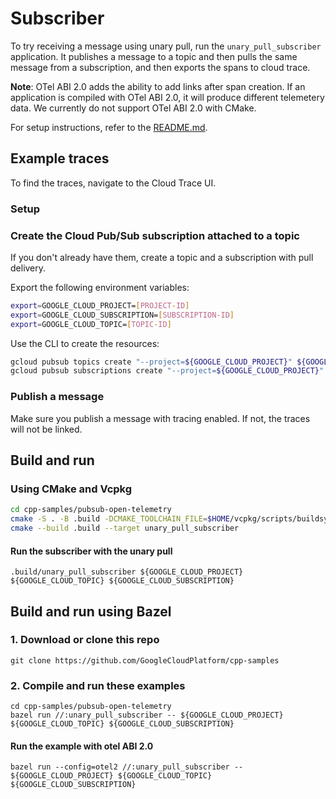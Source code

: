 # Subscriber

To try receiving a message using unary pull, run the `unary_pull_subscriber` application. It publishes a message to a topic and then pulls the same message from a subscription, and then exports the spans to cloud trace.

**Note**: OTel ABI 2.0 adds the ability to add links after span creation. If an application is compiled with OTel ABI 2.0, it will produce different telemetery data. We currently do not support OTel ABI 2.0 with CMake.

For setup instructions, refer to the [README.md](README.md).

## Example traces

To find the traces, navigate to the Cloud Trace UI.

<!--- TODO(#299): Add screenshots
#### With OTel ABI 1.0

#### Receive trace

![Screenshot of the receive span in the Cloud Trace UI.](assets/receive_span.png)

#### Settle trace

![Screenshot of the settle span in the Cloud Trace UI.](assets/settle_span.png)

#### Extend trace

![Screenshot of the extend span in the Cloud Trace UI.](assets/extend_span.png)

#### With OTel ABI 2.0

#### Receive trace

![Screenshot of the receive span in the Cloud Trace UI.](assets/otel2/receive_span.png)

#### Settle trace

![Screenshot of the settle span in the Cloud Trace UI.](assets/otel2/settle_span.png)

#### Extend trace

![Screenshot of the extend span in the Cloud Trace UI.](assets/otel2/extend_span.png)
-->

### Setup

### Create the Cloud Pub/Sub subscription attached to a topic

If you don't already have them, create a topic and a subscription with pull delivery.

Export the following environment variables:
```sh
export=GOOGLE_CLOUD_PROJECT=[PROJECT-ID]
export=GOOGLE_CLOUD_SUBSCRIPTION=[SUBSCRIPTION-ID]
export=GOOGLE_CLOUD_TOPIC=[TOPIC-ID]
```

Use the CLI to create the resources:
```sh
gcloud pubsub topics create "--project=${GOOGLE_CLOUD_PROJECT}" ${GOOGLE_CLOUD_TOPIC}
gcloud pubsub subscriptions create "--project=${GOOGLE_CLOUD_PROJECT}" "--topic=${GOOGLE_CLOUD_TOPIC}" ${GOOGLE_CLOUD_SUBSCRIPTION} 
```

### Publish a message 

Make sure you publish a message with tracing enabled. If not, the traces will not be linked.

## Build and run

### Using CMake and Vcpkg

```sh
cd cpp-samples/pubsub-open-telemetry
cmake -S . -B .build -DCMAKE_TOOLCHAIN_FILE=$HOME/vcpkg/scripts/buildsystems/vcpkg.cmake -G Ninja
cmake --build .build --target unary_pull_subscriber
```

#### Run the subscriber with the unary pull 

```shell
.build/unary_pull_subscriber ${GOOGLE_CLOUD_PROJECT} ${GOOGLE_CLOUD_TOPIC} ${GOOGLE_CLOUD_SUBSCRIPTION}
```

## Build and run using Bazel

### 1. Download or clone this repo

```shell
git clone https://github.com/GoogleCloudPlatform/cpp-samples
```

### 2. Compile and run these examples

```shell
cd cpp-samples/pubsub-open-telemetry
bazel run //:unary_pull_subscriber -- ${GOOGLE_CLOUD_PROJECT} ${GOOGLE_CLOUD_TOPIC} ${GOOGLE_CLOUD_SUBSCRIPTION}
```

#### Run the example with otel ABI 2.0

```shell
bazel run --config=otel2 //:unary_pull_subscriber -- ${GOOGLE_CLOUD_PROJECT} ${GOOGLE_CLOUD_TOPIC} ${GOOGLE_CLOUD_SUBSCRIPTION}
```